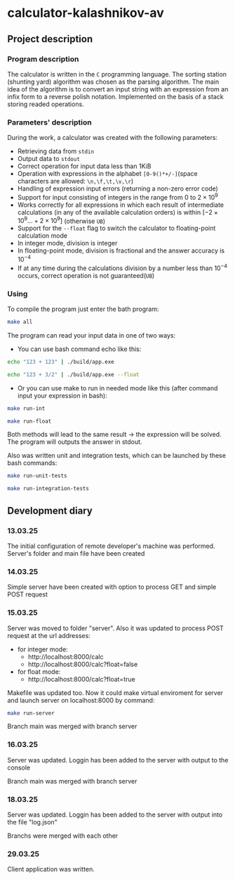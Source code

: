 # calculator-kalashnikov-av

## Project description

### Program description

The calculator is written in the ```C``` programming language.
The sorting station (shunting yard) algorithm was chosen as the parsing algorithm.
The main idea of the algorithm is to convert an input string with an expression from an infix form to a reverse polish notation. Implemented on the basis of a stack storing readed operations.

### Parameters' description

During the work, a calculator was created with the following parameters:
- Retrieving data from ```stdin```
- Output data to ```stdout```
- Correct operation for input data less than 1KiB
- Operation with expressions in the alphabet ```[0-9()*+/-]```(space characters are allowed: ```\n,\f,\t,\v,\r```)
- Handling of expression input errors (returning a non-zero error code)
- Support for input consisting of integers in the range from 0 to $2\times10^9$
- Works correctly for all expressions in which each result of intermediate calculations (in any of the available calculation orders) is within $[-2\times10^9\dots+2\times10^9]$ (otherwise ```UB```)
- Support for the ```--float``` flag to switch the calculator to floating-point calculation mode
- In integer mode, division is integer
- In floating-point mode, division is fractional and the answer accuracy is $10^{-4}$
- If at any time during the calculations division by a number less than $10^{-4}$ occurs, correct operation is not guaranteed(```UB```)

### Using

To compile the program just enter the bath program:
```bash
make all
```

The program can read your input data in one of two ways:
- You can use bash command echo like this:
```bash
echo "123 + 123" | ./build/app.exe
```
```bash
echo "123 + 3/2" | ./build/app.exe --float
```
- Or you can use make to run in needed mode like this (after command input your expression in bash):
```bash
make run-int
```
```bash
make run-float
```

Both methods will lead to the same result -> the expression will be solved. The program will outputs the answer in stdout.

Also was written unit and integration tests, which can be launched by these bash commands:
```bash
make run-unit-tests
```
```bash
make run-integration-tests
```

## Development diary
### 13.03.25
The initial configuration of remote developer's machine was performed. Server's folder and main file have been created

### 14.03.25
Simple server have been created with option to process GET and simple POST request

### 15.03.25
Server was moved to folder "server". Also it was updated to process POST request at the url addresses:
- for integer mode:
	- http://localhost:8000/calc
	- http://localhost:8000/calc?float=false
- for float mode:
	- http://localhost:8000/calc?float=true

Makefile was updated too. Now it could make virtual enviroment for server and launch server on localhost:8000 by command:
```bash
make run-server
```

Branch main was merged with branch server

### 16.03.25
Server was updated. Loggin has been added to the server with output to the console

Branch main was merged with branch server

### 18.03.25
Server was updated. Loggin has been added to the server with output into the file "log.json"

Branchs were merged with each other

### 29.03.25
Client application was written.
